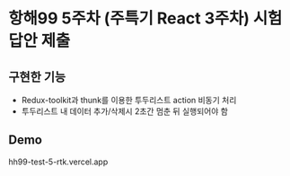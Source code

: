 # 항해99 5주차 (주특기 React 3주차) 시험 답안 제출
## 구현한 기능
- Redux-toolkit과 thunk를 이용한 투두리스트 action 비동기 처리
- 투두리스트 내 데이터 추가/삭제시 2초간 멈춘 뒤 실행되어야 함
## Demo
hh99-test-5-rtk.vercel.app